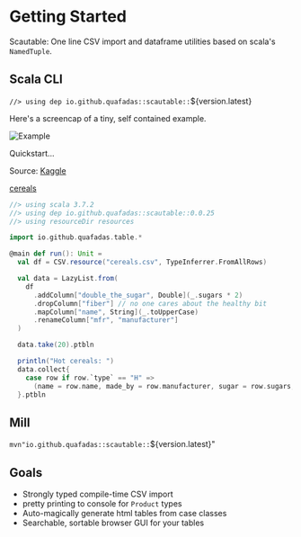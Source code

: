 # Getting Started

Scautable: One line CSV import and dataframe utilities based on scala's `NamedTuple`.

## Scala CLI

`//> using dep io.github.quafadas::scautable::`${version.latest}

Here's a screencap of a tiny, self contained example.

![Example](../assets/getting_started.png)

Quickstart...

Source: [Kaggle](https://www.kaggle.com/datasets/crawford/80-cereals)

[cereals](../assets/cereals.csv)

```scala
//> using scala 3.7.2
//> using dep io.github.quafadas::scautable::0.0.25
//> using resourceDir resources

import io.github.quafadas.table.*

@main def run(): Unit =
  val df = CSV.resource("cereals.csv", TypeInferrer.FromAllRows)

  val data = LazyList.from(
    df
      .addColumn["double_the_sugar", Double](_.sugars * 2)
      .dropColumn["fiber"] // no one cares about the healthy bit
      .mapColumn["name", String](_.toUpperCase)
      .renameColumn["mfr", "manufacturer"]
  )

  data.take(20).ptbln

  println("Hot cereals: ")
  data.collect{
    case row if row.`type` == "H" =>
      (name = row.name, made_by = row.manufacturer, sugar = row.sugars, salt = row.sodium)
  }.ptbln


```

## Mill
`mvn"io.github.quafadas::scautable::`${version.latest}"

## Goals


- Strongly typed compile-time CSV import
- pretty printing to console for `Product` types
- Auto-magically generate html tables from case classes
- Searchable, sortable browser GUI for your tables